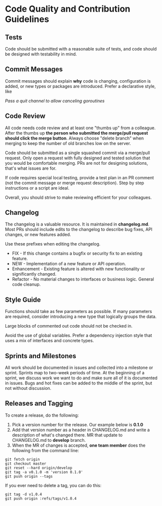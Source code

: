 # Code Quality and Contribution Guidelines

## Tests

Code should be submitted with a reasonable suite of tests, and code should be 
designed with testability in mind.

## Commit Messages

Commit messages should explain **why** code is changing, configuration is added,
or new types or packages are introduced. Prefer a declarative style, like 

_Pass a quit channel to allow canceling goroutines_

## Code Review

All code needs code review and at least one "thumbs up" from a colleague. After
the thumbs up **the person who submitted the merge/pull request should click
the merge button**. Always choose "delete branch" when merging to keep the 
number of old branches low on the server.

Code should be submitted as a single squashed commit via a merge/pull request.
Only open a request with fully designed and tested solution that you would be
comfortable merging. PRs are not for designing solutions, that's what issues
are for.  

If code requires special local testing, provide a test plan in an PR comment (not 
the commit message or merge request description). Step by step instructions or
a script are ideal.

Overall, you should strive to make reviewing efficient for your colleagues.

## Changelog

The changelog is a valuable resource. It is maintained in **changelog.md**. Most
PRs should include edits to the changelog to describe bug fixes, API changes,
or new features added.

Use these prefixes when editing the changelog.

* FIX - If this change contains a bugfix or security fix to an existing feature.
* NEW - Implementation of a new feature or API operation.
* Enhancement - Existing feature is altered with new functionality or significantly changed.
* Refactor - No material changes to interfaces or business logic. General code cleanup. 

## Style Guide

Functions should take as few parameters as possible. If many parameters are 
required, consider introducing a new type that logically groups the data.

Large blocks of commented out code should not be checked in.

Avoid the use of global variables. Prefer a dependency injection style that
uses a mix of interfaces and concrete types.

## Sprints and Milestones

All work should be documented in issues and collected into a milestone or sprint.
Sprints map to two-week periods of time. At the beginning of a sprint, we discuss
work we want to do and make sure all of it is documented in issues. Bugs and hot
fixes can be added to the middle of the sprint, but not without discussion.

## Releases and Tagging

To create a release, do the following:

1. Pick a version number for the release. Our example below is **0.1.0**
2. Add that version number as a header in CHANGELOG.md and write a description
   of what's changed there. MR that update to CHANGELOG.md to **develop** branch. 
3. When the MR of changes is accepted, **one team member** does the following
   from the command line:

```
git fetch origin
git checkout master
git reset --hard origin/develop
git tag -a v0.1.0 -m 'version 0.1.0'
git push origin --tags
```

If you ever need to delete a tag, you can do this:

```
git tag -d v1.0.4
git push origin :refs/tags/v1.0.4
```


